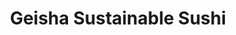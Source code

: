 ---
layout: place
title: "Geisha Sustainable Sushi"
permalink: /california/capitola/geisha-sustainable-sushi.html
stateAbbr: CA
stateName: California
cityName: Capitola
seo:
  name: "Geisha Sustainable Sushi"
  type: Restaurant
  links: https://www.geishasushicapitola.com/
description: "Geisha Sustainable Sushi serves delicious sushi in Capitola, California. Try fresh Japanese dishes for a great dining experience. "
place_id: ChIJDQ0nIAsVjoARGMguAiwnWAc
photos:
  - name: >-
      places/ChIJDQ0nIAsVjoARGMguAiwnWAc/photos/AeeoHcJmHk1ySaZLYVsLj6TkTSeKCZcVilDRtNCYEaBQRg7lT0rsf0jKPmGLr0BP3qcw8M7P68u7oaIFOssiFOSyUs98D2PbL_wilNcheG9k2AmAg1Qnc8MgorbS9dXex0r3_3X5pNXeZstPthjCbWcdyTHKtkFYkd1-OmFlCNtO_QSJNurWTmQ4sCv3UxQPFlLFwYl79-kB7XjeVsGSR1LLvTdG_jBznMWGJHtZek4JLlwU7ha57nKNsuhpAN0V5L_Rc_j0bwcosOKem5IyXK8KM3ucGN-NHet7DqS_DaxJUUqSI58QiUewuSCnOgtSd6HjtzCY9O6XGWsan7xLfN4cJ5IPECsqJHiNyUEnZHnB8BaxaE5vSmFkX97KDyoHxcqpkqZ7wLRUOe961oRnLtbE4TiS_VJ5HJFKo5cMGVuWPhJOyzJG
    widthPx: 4000
    heightPx: 3000
    authorAttributions:
      - displayName: Kerrissa Keymer
        uri: https://maps.google.com/maps/contrib/115282448291711726007
        photoUri: >-
          https://lh3.googleusercontent.com/a-/ALV-UjVS-LRWTUoNoZIhAJr4rLCt-NoLoQ41xSWOLng9thVLD-3ws7ofMw=s100-p-k-no-mo
    flagContentUri: >-
      https://www.google.com/local/imagery/report/?cb_client=maps_api_places.places_api&image_key=!1e10!2sCIHM0ogKEICAgIDZ1e7ZtAE&hl=en-US
    googleMapsUri: >-
      https://www.google.com/maps/place//data=!3m4!1e2!3m2!1sCIHM0ogKEICAgIDZ1e7ZtAE!2e10!4m2!3m1!1s0x808e150b20270d0d:0x758272c022ec818
  - name: >-
      places/ChIJDQ0nIAsVjoARGMguAiwnWAc/photos/AeeoHcJ6ZvY1iyDmiacVFa1CtNJiKHcASf-2v_xlEC7klSx5ZD9JfPPIyZesbMcj8bCoOIxQdgw23t21hfY21H617aZV9ExVxCodNl3ESfzV0QyoMfIaYgJcYLtj1Ow-76XxykoQr0c-PuL0pR2eMg3wjzQ3cJrRa8k8mUr883GaAR4zGUtyeycv_cZDP1mf4DCoTqdOq3hvhqPAxhQCacFNWO6C7vV6AMmtesq5kP0fv6p1jPGjD8eQocF7QTibOAcXONJz5mlqBUWgGsdueqs15p3duDhzdGk3r7iWnfdXvhDalmphRXNfW5H7ur281TjsVYYQMciUP2fMRhsNrIgzGgi-U5ofXfIFlHtIwtHa77WbTkVpedSsNbrbuk0uGPs5-hCUoz_YWLN_8TG7tOLZvuf3PR49SrH1PAlRh5lmgio
    widthPx: 4032
    heightPx: 1960
    authorAttributions:
      - displayName: Henry Zbyszynski
        uri: https://maps.google.com/maps/contrib/105158186766224908436
        photoUri: >-
          https://lh3.googleusercontent.com/a-/ALV-UjUmaq8dgywSCfeX6ur6Ngc8w2pZMLVuehfO805sUpC5O_iecHGkMQ=s100-p-k-no-mo
    flagContentUri: >-
      https://www.google.com/local/imagery/report/?cb_client=maps_api_places.places_api&image_key=!1e10!2sCIHM0ogKEICAgICskfHTAw&hl=en-US
    googleMapsUri: >-
      https://www.google.com/maps/place//data=!3m4!1e2!3m2!1sCIHM0ogKEICAgICskfHTAw!2e10!4m2!3m1!1s0x808e150b20270d0d:0x758272c022ec818
  - name: >-
      places/ChIJDQ0nIAsVjoARGMguAiwnWAc/photos/AeeoHcLSjjs497ah8rb1vsUasj6LnEWg_mdpyBgSATDmoqJzhJiqmW685BWpqEXwN7mnoig5fIfenxPw9NSo4Ib_KWC7_BQBvRMEjwxS3jZQ9orSs6FUf2OzmzLP7tqM1OpWvUP2QulJc-L6OwDA85kH04TbFcSXOT-xLM_uhgObOLrKDmYN3oQQsNa8Id6iERy8nzKR-Kz9t-rCJIW9LJSiX4jF9_JPXwWOzrIutfw0Yxx_R_8I7ov-evHFI8PjA4PgVlFL8pJw769ECl-qbTgU-cyXd90TlwSC4qDH33rg9zLxV8FS18MIr3G_OUdHQNZSgCJ26YZbxVttLHPPcwHHOjxWYE5n_fzEefO7Cyo_RzYweZUyWpJ2VcdmCaQDWSSbP5H6EycqTgTFCWeBV5C4a_wrYcxWS1_xi_mf0zjg8308-oI
    widthPx: 4080
    heightPx: 3060
    authorAttributions:
      - displayName: Sharon Bell
        uri: https://maps.google.com/maps/contrib/111306793705032144421
        photoUri: >-
          https://lh3.googleusercontent.com/a/ACg8ocI0--q9ODUvvknmncm10xnvfb2fajMf5IUpLTAsCSHPfIPKHA=s100-p-k-no-mo
    flagContentUri: >-
      https://www.google.com/local/imagery/report/?cb_client=maps_api_places.places_api&image_key=!1e10!2sCIHM0ogKEICAgICribjnmwE&hl=en-US
    googleMapsUri: >-
      https://www.google.com/maps/place//data=!3m4!1e2!3m2!1sCIHM0ogKEICAgICribjnmwE!2e10!4m2!3m1!1s0x808e150b20270d0d:0x758272c022ec818
  - name: >-
      places/ChIJDQ0nIAsVjoARGMguAiwnWAc/photos/AeeoHcIEvSoztY38NfsAX1E9PIHER3UYZ5YJUZwcefThK2YoGmiVMNsLQ8a6qqn2jY9W4ydhL8sOcZs1apU-UfXEBe6jrwdMFVK3bpdEmLb_r8B4f1MM5SNhB5SXpRdWbJEYn733cyoNcn4-gF7iQxJvRTiSVrt2RLwF5Ip3SWvTahIi2ZywkTbEa8iIiiL0aS4z9vf4mtSaW8qYyCA2Jgzj__wrL6-xIh1zEykuS_BGygY8bxy5_xSipn0SMnO8Rw8fSmkeuo2OZ9tl7e88As1ZYF9tG_ekmMlH60rdMGZEWDOs72kOHvzRPlxLezhEAt6FZVIdCxdCrvB_c6GjZ_44vMztcOqYQ66_pExREJapBKBjLsubKmC9lQAsMQ8MJ6s_Vl-gXDDjV2NtVGLF3ZZVzVdVZdTQAmRV2FELC5GPwgxi-2hX
    widthPx: 4032
    heightPx: 3024
    authorAttributions:
      - displayName: Joseph Powell
        uri: https://maps.google.com/maps/contrib/113958557182206333830
        photoUri: >-
          https://lh3.googleusercontent.com/a-/ALV-UjXcMUmxeWALOumV-KgYZbvZOgFAgWEGyWBAcrsXeXQ6T8W3iSe7=s100-p-k-no-mo
    flagContentUri: >-
      https://www.google.com/local/imagery/report/?cb_client=maps_api_places.places_api&image_key=!1e10!2sCIHM0ogKEICAgICe1LjXgAE&hl=en-US
    googleMapsUri: >-
      https://www.google.com/maps/place//data=!3m4!1e2!3m2!1sCIHM0ogKEICAgICe1LjXgAE!2e10!4m2!3m1!1s0x808e150b20270d0d:0x758272c022ec818
  - name: >-
      places/ChIJDQ0nIAsVjoARGMguAiwnWAc/photos/AeeoHcKC63-GeZk0px7RcP3Al2OD3RXsDdfcRVSupHjYVaU6KNE4EVPzlp_W7G3etbWM53KUoE3D7adbyHZlNTehDI_dwncvjtAqTYS2TeeA7gOSivcYrSST0Z_aOc0XlexurAY4my6Ji664_jL-KeyiurlYG5hqwdeRQtCTsb0mMrWFpKZa_BMQQQne9pDR6ATfXsyh9ouPAt_z7RGLVtnL9-XuU1CHAAXc7CF9bCUO3L_DRS1h33SYZ8SoA5VjUH3WxZaCJ33e-U9Az_40gKWJml2W2DErnVE4blkpzH-AsZF2hNsiLjB2Jmgj1FWNqapaxWo4KCdKghpwZ4X_9Hx_yoOSnVtnlXz8K4ZEIkNBLJUL0nK2eCUcEnkgwG1U1pBML1QPCacftfZh34W4gPS0M4NSPnAAEb9X4jLs88F6Xec
    widthPx: 4000
    heightPx: 3000
    authorAttributions:
      - displayName: Henry Zbyszynski
        uri: https://maps.google.com/maps/contrib/105158186766224908436
        photoUri: >-
          https://lh3.googleusercontent.com/a-/ALV-UjUmaq8dgywSCfeX6ur6Ngc8w2pZMLVuehfO805sUpC5O_iecHGkMQ=s100-p-k-no-mo
    flagContentUri: >-
      https://www.google.com/local/imagery/report/?cb_client=maps_api_places.places_api&image_key=!1e10!2sCIHM0ogKEICAgICN2-GYeg&hl=en-US
    googleMapsUri: >-
      https://www.google.com/maps/place//data=!3m4!1e2!3m2!1sCIHM0ogKEICAgICN2-GYeg!2e10!4m2!3m1!1s0x808e150b20270d0d:0x758272c022ec818
  - name: >-
      places/ChIJDQ0nIAsVjoARGMguAiwnWAc/photos/AeeoHcJw-ifbvsu8qo_9osrCA9SPjPI0rCH79luyw7FAfvKvbX9y8vkyN0Cbh8etRJ2opeOkMhPPK824RdKOKuFJe9vozczD0vmlwbNW3ICd75FXr3xQXhJxhdEUPdh_DZ2O5yp0FiUCoWS383l5bZDKIhh9pKFI4k8OMdc5ELOqyrs_DyEOMG4-AwlfJZRNBhGjgIcwbXBDbcVflmT3ewpTDsRtLZQpeaw_dxDe_EaTjZgaKkD2gdfxDEnIxGfIlNbFC9EEmyQh_S-g29NoleUMZESccShXvwgalJ2PMXVfFbqvQBR6XoaQI0kH-9ZmD-7D-gzWzfNiHtW-VtGk3vNFEi3dUwg2d1-sQTIOkG9KlMRpBdf9_cphCGxKXHVuTO4d6TNAb6leb4iFLu1oyTIba6evH4bDuYDL5sCEE4xumCrM-6k4
    widthPx: 3264
    heightPx: 1836
    authorAttributions:
      - displayName: Rachel Dapar
        uri: https://maps.google.com/maps/contrib/112076692126498031188
        photoUri: >-
          https://lh3.googleusercontent.com/a-/ALV-UjXPdVYH_jeHV0QXyC8ehRtwa6lwP1niGR0W0liTxqoVN6UpvGUC2w=s100-p-k-no-mo
    flagContentUri: >-
      https://www.google.com/local/imagery/report/?cb_client=maps_api_places.places_api&image_key=!1e10!2sCIHM0ogKEICAgICEwbKfuQE&hl=en-US
    googleMapsUri: >-
      https://www.google.com/maps/place//data=!3m4!1e2!3m2!1sCIHM0ogKEICAgICEwbKfuQE!2e10!4m2!3m1!1s0x808e150b20270d0d:0x758272c022ec818
  - name: >-
      places/ChIJDQ0nIAsVjoARGMguAiwnWAc/photos/AeeoHcLV5xr_39cnpmNMGb8bsQA6xXFKSUBnNgWJeyJqVRPjMuTRiJ3G89dqfnL0Kl3NkcajWg3uhD6G9VPuRa5yu6J3P787AFuXTu3w7S4HyvsGiMErCp1QErFCNZ6gPO1McIMOnvWOhLbAUvOnJCd-46Hg4jMf7xKP9t9zKmFrwdXRlZZv6FQr3zLT7M8fAuX6VBWfDmzDZzggJ12dEy2isbOiSBaXiB2xTgAS_NmreozYwQjA-e_DniR1tCkFLx3VgifrEf82M6c8g_CkRxZp8FpvD3PbJ-jUIzOKW5aRPefV7IOJuubviTzD5MFWCJwMkfrtT7HWjrG5wvgxXYuoYB3vAICD5MW0DhNa_L41OKpkGFeCY4Fq9KRJbLewUyy0tl0Tq5ruVN6Zu2_MJV3xJRT_6LpVjJ4w81M8Z-scvexMYeV7EN-wHZjJOvO0WLZ-
    widthPx: 3600
    heightPx: 4800
    authorAttributions:
      - displayName: Piyusha Gunjan
        uri: https://maps.google.com/maps/contrib/101455537238360243856
        photoUri: >-
          https://lh3.googleusercontent.com/a/ACg8ocKPAxYs05t9FWeP94PVZlmFb7RHfZsyBrFd53iSR54lWRbvuA=s100-p-k-no-mo
    flagContentUri: >-
      https://www.google.com/local/imagery/report/?cb_client=maps_api_places.places_api&image_key=!1e10!2sCIABIhADycKzwSHSemfGxq4ADRj0&hl=en-US
    googleMapsUri: >-
      https://www.google.com/maps/place//data=!3m4!1e2!3m2!1sCIABIhADycKzwSHSemfGxq4ADRj0!2e10!4m2!3m1!1s0x808e150b20270d0d:0x758272c022ec818
  - name: >-
      places/ChIJDQ0nIAsVjoARGMguAiwnWAc/photos/AeeoHcJEXVfSTkm1JZi2OkZI7t2KJJyRPDCcavJt9b2sJOUPewUO11vIzIqnD0lC8j5lAyCb0H2W9DZBx9-WPehmnZ45-J86Rrh3Iq6EkVkiaw54TMDV6O8u2BQ1FNo-DrVCe952rYHsJlPv7KLmsYcIFFhiE_KZyMfk07mVzkWuaT3_9K4WJvu0a12wxYEEoxmB9Pn6QTXGiJdhFj36UyIOYj4xpZQvlW1ygVoyZisT60nKYvn9IqeXsMBskk5GCayV_Dyf51oEN6yAlUnLNKAHbabNd-Wijygw4CzQ7CMr0QZKIt4hOHTxQjNnZTGNSvKogrA1Ny7E5yShSWw-j8-PDCO6It_74rqvPN58Dj4jnxAm98wWIlJ2QimpoD1-mhqVa2-7RcAwjIDyIRvfr25HdAu8dg9AENXtM8bZtW00zedlyw
    widthPx: 4800
    heightPx: 2700
    authorAttributions:
      - displayName: k e
        uri: https://maps.google.com/maps/contrib/112269910990855328108
        photoUri: >-
          https://lh3.googleusercontent.com/a-/ALV-UjUlTOfFE_cSa7S8C7y7pAuJ9zBAykZBVG-Bete6MVEZMQV1W-Pu=s100-p-k-no-mo
    flagContentUri: >-
      https://www.google.com/local/imagery/report/?cb_client=maps_api_places.places_api&image_key=!1e10!2sCIHM0ogKEICAgID46uyqHg&hl=en-US
    googleMapsUri: >-
      https://www.google.com/maps/place//data=!3m4!1e2!3m2!1sCIHM0ogKEICAgID46uyqHg!2e10!4m2!3m1!1s0x808e150b20270d0d:0x758272c022ec818
  - name: >-
      places/ChIJDQ0nIAsVjoARGMguAiwnWAc/photos/AeeoHcIZFmBUZEUM5wQ9ZCGQmwi5f6780Ix7osuiZuCxSvnpwv9af8Xaxbts6nnDqQaODDCZm53mt2wWdrb29KGh0SQA-bHVKTnnK4GJm5a_O0YF4lb123IhrLS5sQkY7QiGNyIEwcCbtJmSNTo_bMZB47JMA3Z3g8UThbXUTUqqw46rtuqmwXVRP1znAyexJ1xeWj4JBzW3wS0P_colk7B7PbB35koEwF8J_KMUYgn_Nq5v2yQlMgRHW1QeCgPWayJ8aZ_l2cJGc1gy4RTvSXj311hoFMi95o-EHWwAr_OUZ4mpScMlIklIkXBL_1yfT19e7bdoojVHh4ivlqRvt3O1ZUU6rtMEY94liGSNjsYD9ZDjKeNpNzbrnEpeRXB56Vi7s-SdhOFWRzXsS30gI0_wkEfWmWHbSv-sh-DwTOwMeDM9Rw
    widthPx: 1620
    heightPx: 1080
    authorAttributions:
      - displayName: Josiah Shibley
        uri: https://maps.google.com/maps/contrib/117740546559022219603
        photoUri: >-
          https://lh3.googleusercontent.com/a-/ALV-UjW1ElpbD6df5scPpaCGakL3hXaaow8AQKC315uVDkN7MDJpqlgwZg=s100-p-k-no-mo
    flagContentUri: >-
      https://www.google.com/local/imagery/report/?cb_client=maps_api_places.places_api&image_key=!1e10!2sCIHM0ogKEICAgICk-ID0YQ&hl=en-US
    googleMapsUri: >-
      https://www.google.com/maps/place//data=!3m4!1e2!3m2!1sCIHM0ogKEICAgICk-ID0YQ!2e10!4m2!3m1!1s0x808e150b20270d0d:0x758272c022ec818
  - name: >-
      places/ChIJDQ0nIAsVjoARGMguAiwnWAc/photos/AeeoHcLGy0HN-UYNWnfJmPtTiR5oipqv_sPnfY__MqHQMV7-MNSTBGp2WEwjRF3BS8FApBLOLwAy3dW7JxPhtwF3CFhgFVJI5CO8z_BVDrMU_RDfvuS9hNOnVvgKunGBWdZm9qcuZv9nH07wNKZDoVp1UFGCRzLs7wYF6thhhAnnuvaFvIOekhqi6UOFMnnVhWJgD-Ub6wRVW_Ja2isNt3BTTDyK6RLXKN81jn9DnKS5nydatKauJRqQvhyww9lN2JmO17WNaijtdHnxJabGY679m8AV-7IHpWT-3NC2RrmhwDrAgcWSZV5b1KjwZtXWI6kK6PNU1snuaa0K4BpHR_iqC7qN8lnGKCTYnekbbjvjui5Uh48a1nAsio4MNkJF4EaD8i8imRlGfaLd640nkFrQHtR6sMmBUbuGmHZcEH8HF0w
    widthPx: 4048
    heightPx: 3036
    authorAttributions:
      - displayName: Laura Davidson
        uri: https://maps.google.com/maps/contrib/109697892038899641948
        photoUri: >-
          https://lh3.googleusercontent.com/a-/ALV-UjWNXtOkNxpbI6YB8JWs5WWI6tJevSIHCNNJn0bI7v_JQzCzBn0ILA=s100-p-k-no-mo
    flagContentUri: >-
      https://www.google.com/local/imagery/report/?cb_client=maps_api_places.places_api&image_key=!1e10!2sCIHM0ogKEICAgICE0KTTIA&hl=en-US
    googleMapsUri: >-
      https://www.google.com/maps/place//data=!3m4!1e2!3m2!1sCIHM0ogKEICAgICE0KTTIA!2e10!4m2!3m1!1s0x808e150b20270d0d:0x758272c022ec818
address: 200 Monterey Ave 2nd Floor, Capitola, CA 95010, USA
street: 200 Monterey Ave 2nd Floor
city: Capitola
state: CA
zip: '95010'
country: USA
neighborhood: null
latitude: '36.972795'
longitude: '-121.950355'
accessibility_options:
  wheelchairAccessibleParking: true
  wheelchairAccessibleEntrance: true
  wheelchairAccessibleRestroom: true
  wheelchairAccessibleSeating: true
business_status: OPERATIONAL
name: Geisha Sustainable Sushi
google_maps_links:
  directionsUri: >-
    https://www.google.com/maps/dir//''/data=!4m7!4m6!1m1!4e2!1m2!1m1!1s0x808e150b20270d0d:0x758272c022ec818!3e0
  placeUri: https://maps.google.com/?cid=529216026184697880
  writeAReviewUri: >-
    https://www.google.com/maps/place//data=!4m3!3m2!1s0x808e150b20270d0d:0x758272c022ec818!12e1
  reviewsUri: >-
    https://www.google.com/maps/place//data=!4m4!3m3!1s0x808e150b20270d0d:0x758272c022ec818!9m1!1b1
  photosUri: >-
    https://www.google.com/maps/place//data=!4m3!3m2!1s0x808e150b20270d0d:0x758272c022ec818!10e5
primary_type: Japanese Restaurant
opening_hours:
  regular:
    - 'Monday: 4:00 – 8:00 PM'
    - 'Tuesday: 4:00 – 8:00 PM'
    - 'Wednesday: 4:00 – 8:00 PM'
    - 'Thursday: 4:00 – 8:00 PM'
    - 'Friday: 4:00 – 8:30 PM'
    - 'Saturday: 4:00 – 8:30 PM'
    - 'Sunday: 4:00 – 8:00 PM'
  current:
    - 'Monday: 4:00 – 8:00 PM'
    - 'Tuesday: 4:00 – 8:00 PM'
    - 'Wednesday: 4:00 – 8:00 PM'
    - 'Thursday: 4:00 – 8:00 PM'
    - 'Friday: 4:00 – 8:30 PM'
    - 'Saturday: 4:00 – 8:30 PM'
    - 'Sunday: 4:00 – 8:00 PM'
secondary_opening_hours:
  regular:
    weekdayDescriptions: null
    type: null
  current:
    weekdayDescriptions: null
    type: null
phone: (831) 464-3328
price_level: PRICE_LEVEL_MODERATE
price_range: $20 &ndash; $30
rating: '4.3'
rating_count: 0
website: https://www.geishasushicapitola.com/
reviews: null
parking_options: null
payment_options: null
allow_dogs: null
curbside_pickup: null
delivery: null
dine_in: null
good_for_children: null
good_for_groups: null
good_for_sports: null
live_music: null
menu_for_children: null
outdoor_seating: null
reservable: null
restroom: null
serves_beer: null
serves_breakfast: null
serves_brunch: null
serves_cocktails: null
serves_coffee: null
serves_dinner: null
serves_dessert: null
serves_lunch: null
serves_vegetarian_food: null
serves_wine: null
takeout: null
update_category: essentials
summary: null

---